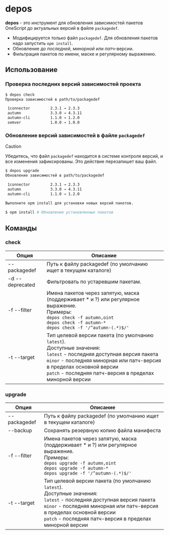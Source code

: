 # depos

**depos** - это инструмент для обновления зависимостей пакетов OneScript до актуальных версий в файле `packagedef`.

- Модифицируется _только_ файл `packagedef`. Для обновления пакетов надо запустить `opm install`.
- Обновление до _последней_, _минорной_ или _патч_-версии.
- Фильтрация пакетов по имени, маске и регулярному выражению.

## Использование

### Проверка последних версий зависимостей проекта

```bash
$ depos check
Проверка зависимостей в path/to/packagedef

 1connector         2.3.1 → 2.3.3
 autumn             3.3.0 → 4.3.11
 autumn-cli         1.1.0 → 1.2.0
 semver             1.0.0 → 1.0.0
```

### Обновление версий зависимостей в файле `packagedef`

> [!CAUTION]
> Убедитесь, что файл `packagedef` находится в системе контроля версий, и все изменения зафиксированы. Это действие перезапишет ваш файл.

```bash
$ depos upgrade
Обновление зависимостей в path/to/packagedef

 1connector         2.3.1 → 2.3.3
 autumn             3.3.0 → 4.3.11
 autumn-cli         1.1.0 → 1.2.0
 
Выполните opm install для установки новых версий пакетов.

$ opm install # Обновление установленных пакетов
```

## Команды

### check 

| Опция | Описание |
| --- | --- |
| --packagedef | Путь к файлу packagedef (по умолчанию ищет в текущем каталоге) |
| -d --deprecated | Фильтровать по устаревшим пакетам. |
| -f --filter | Имена пакетов через запятую, маска (поддерживает * и ?) или регулярное выражение.<br>Примеры:<br> `depos check -f autumn,oint` <br> `depos check -f autumn-*` <br> `depos check -f '/^autumn-(.*)$/'` |
| -t --target | Тип целевой версии пакета (по умолчанию `latest`). <br>Доступные значения: <br>`latest` - последняя доступная версия пакета<br>`minor` - последняя минорная или патч-версия в пределах основной версии<br>`patch` - последняя патч-версия в пределах минорной версии |


### upgrade 

| Опция | Описание |
| --- | --- |
| --packagedef | Путь к файлу packagedef (по умолчанию ищет в текущем каталоге) |
| --backup | Сохранять резервную копию файла манифеста |
| -f --filter | Имена пакетов через запятую, маска (поддерживает * и ?) или регулярное выражение.<br>Примеры:<br> `depos upgrade -f autumn,oint` <br> `depos upgrade -f autumn-*` <br> `depos upgrade -f '/^autumn-(.*)$/'` |
| -t --target | Тип целевой версии пакета (по умолчанию `latest`). <br>Доступные значения: <br>`latest` - последняя доступная версия пакета<br>`minor` - последняя минорная или патч-версия в пределах основной версии<br>`patch` - последняя патч-версия в пределах минорной версии |